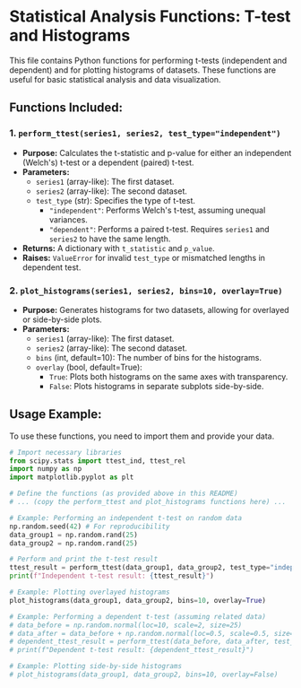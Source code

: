 # Statistical Analysis Functions: T-test and Histograms

This file contains Python functions for performing t-tests (independent and dependent) and for plotting histograms of datasets. These functions are useful for basic statistical analysis and data visualization.

## Functions Included:

### 1. `perform_ttest(series1, series2, test_type="independent")`

* **Purpose:** Calculates the t-statistic and p-value for either an independent (Welch's) t-test or a dependent (paired) t-test.
* **Parameters:**
    * `series1` (array-like): The first dataset.
    * `series2` (array-like): The second dataset.
    * `test_type` (str): Specifies the type of t-test.
        * `"independent"`: Performs Welch's t-test, assuming unequal variances.
        * `"dependent"`: Performs a paired t-test. Requires `series1` and `series2` to have the same length.
* **Returns:** A dictionary with `t_statistic` and `p_value`.
* **Raises:** `ValueError` for invalid `test_type` or mismatched lengths in dependent test.

### 2. `plot_histograms(series1, series2, bins=10, overlay=True)`

* **Purpose:** Generates histograms for two datasets, allowing for overlayed or side-by-side plots.
* **Parameters:**
    * `series1` (array-like): The first dataset.
    * `series2` (array-like): The second dataset.
    * `bins` (int, default=10): The number of bins for the histograms.
    * `overlay` (bool, default=True):
        * `True`: Plots both histograms on the same axes with transparency.
        * `False`: Plots histograms in separate subplots side-by-side.

## Usage Example:

To use these functions, you need to import them and provide your data.

```python
# Import necessary libraries
from scipy.stats import ttest_ind, ttest_rel
import numpy as np
import matplotlib.pyplot as plt

# Define the functions (as provided above in this README)
# ... (copy the perform_ttest and plot_histograms functions here) ...

# Example: Performing an independent t-test on random data
np.random.seed(42) # For reproducibility
data_group1 = np.random.rand(25)
data_group2 = np.random.rand(25)

# Perform and print the t-test result
ttest_result = perform_ttest(data_group1, data_group2, test_type="independent")
print(f"Independent t-test result: {ttest_result}")

# Example: Plotting overlayed histograms
plot_histograms(data_group1, data_group2, bins=10, overlay=True)

# Example: Performing a dependent t-test (assuming related data)
# data_before = np.random.normal(loc=10, scale=2, size=25)
# data_after = data_before + np.random.normal(loc=0.5, scale=0.5, size=25) # Simulate a slight increase
# dependent_ttest_result = perform_ttest(data_before, data_after, test_type="dependent")
# print(f"Dependent t-test result: {dependent_ttest_result}")

# Example: Plotting side-by-side histograms
# plot_histograms(data_group1, data_group2, bins=10, overlay=False)
